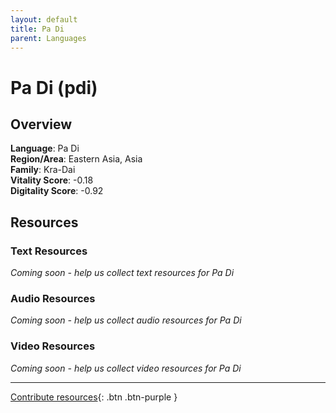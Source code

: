 ```yaml
---
layout: default
title: Pa Di
parent: Languages
---
```


# Pa Di (pdi)

## Overview

**Language**: Pa Di  
**Region/Area**: Eastern Asia, Asia  
**Family**: Kra-Dai  
**Vitality Score**: -0.18  
**Digitality Score**: -0.92  

## Resources

### Text Resources
*Coming soon - help us collect text resources for Pa Di*

### Audio Resources
*Coming soon - help us collect audio resources for Pa Di*

### Video Resources
*Coming soon - help us collect video resources for Pa Di*

---

[Contribute resources](https://fairtrain.github.io/){: .btn .btn-purple }
